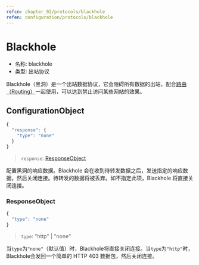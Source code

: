 ```yaml
---
refcn: chapter_02/protocols/blackhole
refen: configuration/protocols/blackhole
---
```


# Blackhole

* 名称: blackhole
* 类型: 出站协议

Blackhole（黑洞）是一个出站数据协议，它会阻碍所有数据的出站，配合[路由（Routing）](../03_routing.md)一起使用，可以达到禁止访问某些网站的效果。

## ConfigurationObject

```javascript
{
  "response": {
    "type": "none"
  }
}
```

> `response`: [ResponseObject](#responseobject)

配置黑洞的响应数据。Blackhole 会在收到待转发数据之后，发送指定的响应数据，然后关闭连接。待转发的数据将被丢弃。如不指定此项，Blackhole 将直接关闭连接。

### ResponseObject

```javascript
{
  "type": "none"
}
```

> `type`: "http" | "none"

当`type`为`"none"`（默认值）时，Blackhole将直接关闭连接。当`type`为`"http"`时，Blackhole会发回一个简单的 HTTP 403 数据包，然后关闭连接。
